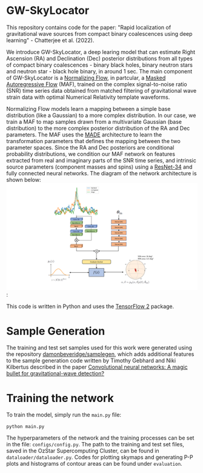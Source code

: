 # GW-SkyLocator
This repository contains code for the paper: "Rapid localization of gravitational wave sources from compact binary coalescences using deep learning" - Chatterjee et al. (2022). 

We introduce GW-SkyLocator, a deep learing model that can estimate Right Ascension (RA) and Declination (Dec) posterior distributions from all types of compact binary coalescences - binary black holes, binary neutron stars and neutron star - black hole binary, in around 1 sec. The main component of GW-SkyLocator is a [Normalizing Flow](https://arxiv.org/abs/1505.05770), in partcular, a [Masked Autoregressive Flow](https://arxiv.org/abs/1705.07057) (MAF), trained on the complex signal-to-noise ratio (SNR) time series data obtained from matched filtering of gravitational wave strain data with optimal Numerical Relativity template waveforms. 

Normalizing Flow models learn a mapping between a simple base distribution (like a Gaussian) to a more complex distribution. In our case, we train a MAF to map samples drawn from a multivariate Gaussian (base distribution) to the more complex posterior distribution of the RA and Dec parameters. The MAF uses the [MADE](https://arxiv.org/abs/1502.03509) architecture to learn the transformation parameters that defines the mapping between the two parameter spaces. Since the RA and Dec posteriors are conditional probability distributions, we condition our MAF network on features extracted from real and imaginary parts of the SNR time series, and intrinsic source parameters (component masses and spins) using a [ResNet-34](https://arxiv.org/abs/1512.03385) and fully connected neural networks. The diagram of the network architecture is shown below: ![below](GW-SkyLocator_architecture.png):


This code is written in Python and uses the [TensorFlow 2](https://www.tensorflow.org/) package.

# Sample Generation
The training and test set samples used for this work were generated using the repository [damonbeveridge/samplegen](https://github.com/damonbeveridge/samplegen), which adds additional features to the sample generation code written by Timothy Gebhard and Niki Kilbertus described in the paper [Convolutional neural networks: A magic bullet for gravitational-wave detection?](https://journals.aps.org/prd/abstract/10.1103/PhysRevD.100.063015) 

# Training the network
To train the model, simply run the ```main.py``` file:
```
python main.py
```
The hyperparameters of the network and the training processes can be set in the file: ```configs/config.py```.
The path to the training and test set files, saved in the OzStar Supercomputing Cluster, can be found in ```dataloader/dataloader.py```.
Codes for plotting skymaps and generating P-P plots and histograms of contour areas can be found under ```evaluation```.


